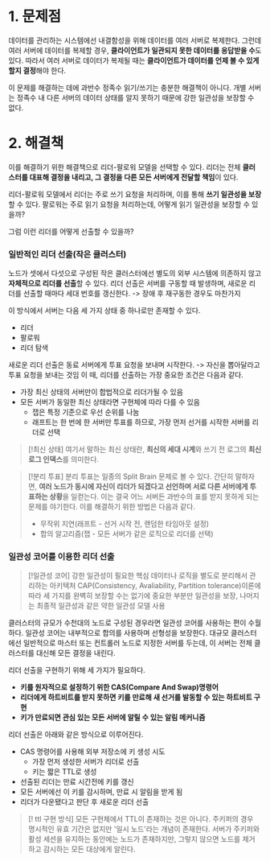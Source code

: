 # 1. 문제점
데이터를 관리하는 시스템에선 내결함성을 위해 데이터를 여러 서버로 복제한다.
그런데 여러 서버에 데이터를 복제할 경우, **클라이언트가 일관되지 못한 데이터를 응답받을 수**도 있다.
따라서 여러 서버로 데이터가 복제될 때는 **클라이언트가 데이터를 언제 볼 수 있게 할지 결정**해야 한다.

이 문제를 해결하는 데에 과반수 정족수 읽기/쓰기는 충분한 해결책이 아니다. 
개별 서버는 정족수 내 다른 서버의 데이터 상태를 알지 못하기 때문에 강한 일관성을 보장할 수 없다.

# 2. 해결책
이를 해결하기 위한 해결책으로 리더-팔로워 모델을 선택할 수 있다.
리더는 전체 **클러스터를 대표해 결정을 내리고, 그 결정을 다른 모든 서버에게 전달할 책임**이 있다.

리더-팔로워 모델에서 리더는 주로 쓰기 요청을 처리하며, 이를 통해 **쓰기 일관성을 보장**할 수 있다.
팔로워는 주로 읽기 요청을 처리하는데, 어떻게 읽기 일관성을 보장할 수 있을까?


그럼 이런 리더를 어떻게 선출할 수 있을까?
### 일반적인 리더 선출(작은 클러스터)
노드가 셋에서 다섯으로 구성된 작은 클러스터에선 별도의 외부 시스템에 의존하지 않고 **자체적으로 리더를 선출**할 수 있다.
리더 선출은 서버를 구동할 때 발생하며, 새로운 리더를 선출할 때마다 세대 번호를 갱신한다.
-> 장애 후 재구동한 경우도 마찬가지

이 방식에서 서버는 다음 세 가지 상태 중 하나로만 존재할 수 있다.
- 리더
- 팔로워
- 리더 탐색

새로운 리더 선출은 동료 서버에게 투표 요청을 보내며 시작한다.
-> 자신을 뽑아달라고 투표 요청을 보내는 것임
이 때, 리더를 선출하는 가장 중요한 조건은 다음과 같다.
- 가장 최신 상태의 서버만이 합법적으로 리더가될 수 있음
- 모든 서버가 동일한 최신 상태라면 구현체에 따라 다를 수 있음
	- 잽은 특정 기준으로 우선 순위를 나눔
	- 래프트는 한 번에 한 서버만 투표를 하므로, 가장 먼저 선거를 시작한 서버를 리더로 선택
>[!최신 상태]
>여기서 말하는 최신 상태란, **최신의 세대 시계**와 쓰기 전 로그의 **최신 로그 인덱스**를 의미한다.

>[!분리 투표]
>분리 투표는 일종의 Split Brain 문제로 볼 수 있다.
>간단히 말하자면, **여러 노드가 동시에 자신이 리더가 되겠다고 선언하며 서로 다른 서버에게 투표하는 상황**을 일컫는다. 
>이는 결국 어느 서버든 과반수의 표를 받지 못하게 되는 문제를 야기한다. 
>이를 해결하기 위한 방법은 다음과 같다.
> - 무작위 지연(래프트 - 선거 시작 전, 랜덤한 타임아웃 설정)
> - 합의 알고리즘(잽 - 모든 서버가 같은 로직으로 리더를 선택)

### 일관성 코어를 이용한 리더 선출
>[!일관성 코어]
>강한 일관성이 필요한 핵심 데이터나 로직을 별도로 분리해서 관리하는 아키텍처
>CAP(Consistency, Avaliability, Partition tolerance)이론에 따라 세 가지를 완벽히 보장할 수는 없기에 중요한 부분만 일관성을 보장, 나머지는 최종적 일관성과 같은 약한 일관성 모델 사용

클러스터의 규모가 수천대의 노드로 구성된 경우라면 일관성 코어를 사용하는 편이 수월하다. 
일관성 코어는 내부적으로 합의를 사용하며 선형성을 보장한다.
대규모 클러스터에선 일반적으로 마스터 또는 컨트롤러 노드로 지정한 서버를 두는데, 이 서버는 전체 클러스터를 대신해 모든 결정을 내린다. 

리더 선출을 구현하기 위해 세 가지가 필요하다.
- **키를 원자적으로 설정하기 위한 CAS(Compare And Swap)명령어**
- **리더에게 하트비트를 받지 못하면 키를 만료해 새 선거를 발동할 수 있는 하트비트 구현**
- **키가 만료되면 관심 있는 모든 서버에 알릴 수 있는 알림 메커니즘**

리더 선출은 아래와 같은 방식으로 이루어진다.
- CAS 명령어를 사용해 외부 저장소에 키 생성 시도
	- 가장 먼저 생성한 서버가 리더로 선출
	- 키는 짧은 TTL로 생성
- 선출된 리더는 만료 시간전에 키를 갱신
- 모든 서버에선 이 키를 감시하며, 만료 시 알림을 받게 됨
- 리더가 다운됐다고 판단 후 새로운 리더 선출
>[! ttl 구현 방식]
>모든 구현체에서 TTL이 존재하는 것은 아니다.
>주키퍼의 경우 명시적인 유효 기간은 없지만 '일시 노드'라는 개념이 존재한다. 
>서버가 주키퍼와 활성 세션을 유지하는 동안에는 노드가 존재하지만, 그렇지 않으면 노드를 제거하고 감시하는 모든 대상에게 알린다. 

